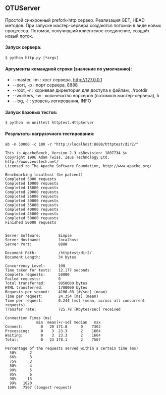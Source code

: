 ## OTUServer
Простой синхронный prefork-http сервер. Реализация GET, HEAD методов.
При запуске мастер-сервера создаются потомки в виде новых процессов. Потомок, получивший клиентское соединение,
создайт новый поток.


#### Запуск сервера:
    $ python http.py [*args]

#### Аргументы командной строки (значение по умолчанию):

* --master, -m :  хост сервера, http://127.0.0.1
* --port, -p :  порт сервера, 8888
* --root, -r :  корневая директория для доступа к файлам, ./rootdir
* --workers, -w :  колическтво воркеров (потомков мастер-сервера), 5
* --log, -l :  уровень логирования, INFO

#### Запуск базовых тестов:
    $ python -m unittest httptest.HttpServer

#### Результаты нагрузочного тестирования:

    ab -n 50000 -c 100 -r "http://localhost:8888/httptest/dir2/"
    
    This is ApacheBench, Version 2.3 <$Revision: 1807734 $>
    Copyright 1996 Adam Twiss, Zeus Technology Ltd, http://www.zeustech.net/
    Licensed to The Apache Software Foundation, http://www.apache.org/
    
    Benchmarking localhost (be patient)
    Completed 5000 requests
    Completed 10000 requests
    Completed 15000 requests
    Completed 20000 requests
    Completed 25000 requests
    Completed 30000 requests
    Completed 35000 requests
    Completed 40000 requests
    Completed 45000 requests
    Completed 50000 requests
    Finished 50000 requests
    
    
    Server Software:        Simple
    Server Hostname:        localhost
    Server Port:            8888
    
    Document Path:          /httptest/dir2/
    Document Length:        34 bytes
    
    Concurrency Level:      100
    Time taken for tests:   12.177 seconds
    Complete requests:      50000
    Failed requests:        0
    Total transferred:      9050000 bytes
    HTML transferred:       1700000 bytes
    Requests per second:    4106.08 [#/sec] (mean)
    Time per request:       24.354 [ms] (mean)
    Time per request:       0.244 [ms] (mean, across all concurrent requests)
    Transfer rate:          725.78 [Kbytes/sec] received
    
    Connection Times (ms)
                  min  mean[+/-sd] median   max
    Connect:        0   20 171.8      0    7302
    Processing:     0    3  23.3      2    1664
    Waiting:        0    3  23.3      2    1664
    Total:          0   23 178.1      2    7507
    
    Percentage of the requests served within a certain time (ms)
      50%      2
      66%      3
      75%      3
      80%      4
      90%      5
      95%      6
      98%     13
      99%   1020
     100%   7507 (longest request)




    
